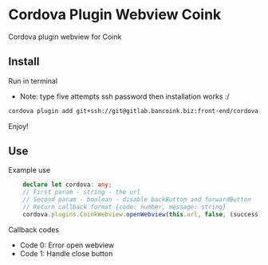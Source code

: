 # Cordova Plugin Webview Coink

Cordova plugin webview for Coink

## Install

Run in terminal
- Note: type five attempts ssh password then installation works :/

```bash
cordova plugin add git+ssh://git@gitlab.bancoink.biz:front-end/cordova-plugin-webview-coink.git
```
Enjoy!

## Use

Example use

```ts
    declare let cordova: any;
    // First param - string - the url
    // Second param - boolean - disable backButton and forwardButton
    // Return callback format {code: number, message: string}
    cordova.plugins.CoinkWebview.openWebview(this.url, false, (success) => console.log(JSON.parse(success)), (error) => { console.log(JSON.parse(error))});
```

Callback codes

- Code 0: Error open webview
- Code 1: Handle close button
